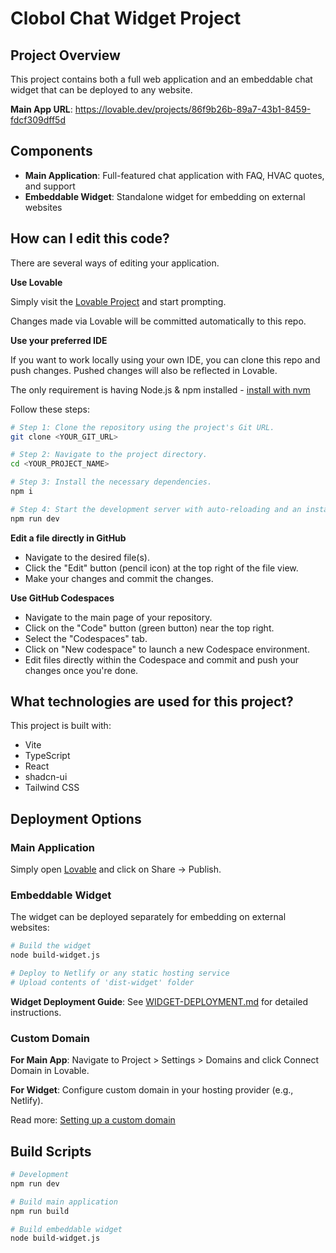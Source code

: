 # Clobol Chat Widget Project

## Project Overview

This project contains both a full web application and an embeddable chat widget that can be deployed to any website.

**Main App URL**: https://lovable.dev/projects/86f9b26b-89a7-43b1-8459-fdcf309dff5d

## Components

- **Main Application**: Full-featured chat application with FAQ, HVAC quotes, and support
- **Embeddable Widget**: Standalone widget for embedding on external websites

## How can I edit this code?

There are several ways of editing your application.

**Use Lovable**

Simply visit the [Lovable Project](https://lovable.dev/projects/86f9b26b-89a7-43b1-8459-fdcf309dff5d) and start prompting.

Changes made via Lovable will be committed automatically to this repo.

**Use your preferred IDE**

If you want to work locally using your own IDE, you can clone this repo and push changes. Pushed changes will also be reflected in Lovable.

The only requirement is having Node.js & npm installed - [install with nvm](https://github.com/nvm-sh/nvm#installing-and-updating)

Follow these steps:

```sh
# Step 1: Clone the repository using the project's Git URL.
git clone <YOUR_GIT_URL>

# Step 2: Navigate to the project directory.
cd <YOUR_PROJECT_NAME>

# Step 3: Install the necessary dependencies.
npm i

# Step 4: Start the development server with auto-reloading and an instant preview.
npm run dev
```

**Edit a file directly in GitHub**

- Navigate to the desired file(s).
- Click the "Edit" button (pencil icon) at the top right of the file view.
- Make your changes and commit the changes.

**Use GitHub Codespaces**

- Navigate to the main page of your repository.
- Click on the "Code" button (green button) near the top right.
- Select the "Codespaces" tab.
- Click on "New codespace" to launch a new Codespace environment.
- Edit files directly within the Codespace and commit and push your changes once you're done.

## What technologies are used for this project?

This project is built with:

- Vite
- TypeScript
- React
- shadcn-ui
- Tailwind CSS

## Deployment Options

### Main Application
Simply open [Lovable](https://lovable.dev/projects/86f9b26b-89a7-43b1-8459-fdcf309dff5d) and click on Share -> Publish.

### Embeddable Widget
The widget can be deployed separately for embedding on external websites:

```bash
# Build the widget
node build-widget.js

# Deploy to Netlify or any static hosting service
# Upload contents of 'dist-widget' folder
```

**Widget Deployment Guide**: See [WIDGET-DEPLOYMENT.md](./WIDGET-DEPLOYMENT.md) for detailed instructions.

### Custom Domain

**For Main App**: Navigate to Project > Settings > Domains and click Connect Domain in Lovable.

**For Widget**: Configure custom domain in your hosting provider (e.g., Netlify).

Read more: [Setting up a custom domain](https://docs.lovable.dev/tips-tricks/custom-domain#step-by-step-guide)

## Build Scripts

```bash
# Development
npm run dev

# Build main application
npm run build

# Build embeddable widget
node build-widget.js
```
